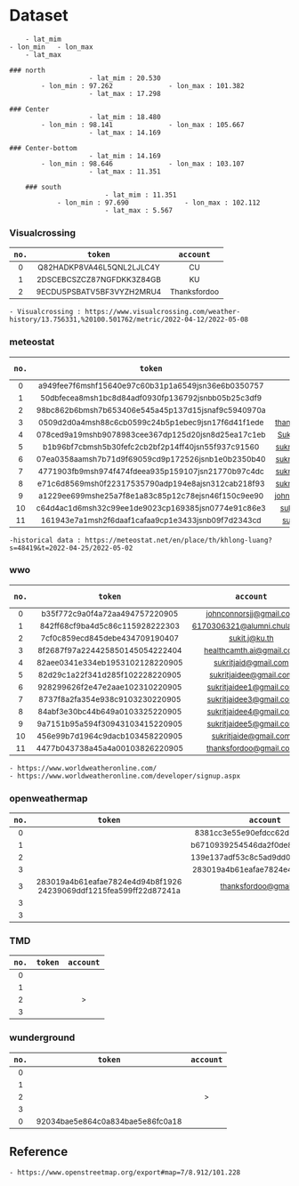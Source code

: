 # Dataset
		- lat_mim
	- lon_min	- lon_max
		- lat_max
```	
### north
					- lat_mim : 20.530
		- lon_min : 97.262				- lon_max : 101.382
					- lat_max : 17.298
```						
```
### Center
					- lat_mim : 18.480
		- lon_min : 98.141 				- lon_max : 105.667
					- lat_max : 14.169
```		
```				
### Center-bottom
					- lat_mim : 14.169
		- lon_min : 98.646  			- lon_max : 103.107
					- lat_max : 11.351
```			
```			
	### south
						- lat_mim : 11.351
			- lon_min : 97.690  			- lon_max : 102.112
						- lat_max : 5.567
```					

### Visualcrossing
|```no.```|```token```|```account```|
| :---:| :---: | :---: |
|<sub>0</sup>|<sub>Q82HADKP8VA46L5QNL2LJLC4Y</sup>|<sub>CU</sub>|
|<sub>1</sup>|<sub>2DSCEBCSZCZ87NGFDKK3Z84GB</sup>|<sub>KU</sub>|
|<sub>2</sup>|<sub>9ECDU5PSBATV5BF3VYZH2MRU4</sup>|<sub>Thanksfordoo</sub>|
	- Visualcrossing : https://www.visualcrossing.com/weather-history/13.756331,%20100.501762/metric/2022-04-12/2022-05-08

### meteostat
|```no.```|```token```|```account```|```Quota limit```|
| :---:| :---: | :---: | :---: |
|<sub>0</sup>|<sub>a949fee7f6mshf15640e97c60b31p1a6549jsn36e6b0350757</sup>|						<sub>CU</sub>						|<sub>500/month</sub>|
|<sub>1</sup>|<sub>50dbfecea8msh1bc8d84adf0930fp136792jsnbb05b25c3df9</sup>|						<sub>KU</sub>						|<sub>500/month</sub>|
|<sub>2</sup>|<sub>98bc862b6bmsh7b653406e545a45p137d15jsnaf9c5940970a</sup>|						<sub>Healthcam</sub>				|<sub>500/month</sub>|
|<sub>3</sup>|<sub>0509d2d0a4msh88c6cb0599c24b5p1ebec9jsn17f6d41f1ede</sup>|						<sub>thanksfordoo@gmail.com</sub>	|<sub>500/month</sub>|
|<sub>4</sup>|<sub>078ced9a19mshb9078983cee367dp125d20jsn8d25ea17c1eb</sup>|						<sub>Sukritjaidee@gmail.com</sub>	|<sub>500/month</sub>|
|<sub>5</sup>|<sub>b1b96bf7cbmsh5b30fefc2cb2bf2p14ff40jsn55f937c91560</sup>|						<sub>sukritjaidee5@gmail.com</sub>	|<sub>500/month</sub>|
|<sub>6</sup>|<sub>07ea0358aamsh7b71d9f69059cd9p172526jsnb1e0b2350b40</sup>|						<sub>sukritjaidee4@gmail.com</sub>	|<sub>500/month</sub>|
|<sub>7</sup>|<sub>4771903fb9msh974f474fdeea935p159107jsn21770b97c4dc</sup>|						<sub>sukritjaidee3@gmail.com</sub>	|<sub>500/month</sub>|
|<sub>8</sup>|<sub>e71c6d8569msh0f22317535790adp194e8ajsn312cab218f93</sup>|						<sub>sukritjaidee1@gmail.com</sub>	|<sub>500/month</sub>|
|<sub>9</sup>|<sub>a1229ee699mshe25a7f8e1a83c85p12c78ejsn46f150c9ee90</sup>|						<sub>johnconnorsjj@gmail.com</sub>	|<sub>500/month</sub>|
|<sub>10</sup>|<sub>c64d4ac1d6msh32c99ee1de9023cp169385jsn0774e91c86e3</sup>|						<sub>sukritjaide@gmail.com</sub>	|<sub>500/month</sub>|
|<sub>11</sup>|<sub>161943e7a1msh2f6daaf1cafaa9cp1e3433jsnb09f7d2343cd</sup>|						<sub>sukritjaid@gmail.com</sub>		|<sub>500/month</sub>|
	-historical data : https://meteostat.net/en/place/th/khlong-luang?s=48419&t=2022-04-25/2022-05-02

### wwo 
|```no.```|```token```|```account```|```Quota limit```|
| :---:| :---: | :---: | :---: |
|<sub>0</sup>|<sub>b35f772c9a0f4a72aa494757220905</sup>					|<sub>johnconnorsjj@gmail.com</sub>|			<sub>500/day</sub>|
|<sub>1</sup>|<sub>842ff68cf9ba4d5c86c115928222303</sup>				|<sub>6170306321@alumni.chula.ac.th</sub>|		<sub>500/day</sub>|
|<sub>2</sup>|<sub>7cf0c859ecd845debe434709190407</sup>					|<sub>sukit.j@ku.th</sub>|						<sub>500/day</sub>|
|<sub>3</sup>|<sub>8f2687f97a224425850145054222404</sup>				|<sub>healthcamth.ai@gmail.com</sub>|			<sub>500/day</sub>|
|<sub>4</sup>|<sub>82aee0341e334eb1953102128220905</sup>				|<sub>sukritjaid@gmail.com</sub>|				<sub>500/day</sub>|
|<sub>5</sup>|<sub>82d29c1a22f341d285f102228220905</sup>				|<sub>sukritjaidee@gmail.com</sub>|				<sub>500/day</sub>|
|<sub>6</sup>|<sub>928299626f2e47e2aae102310220905</sup>				|<sub>sukritjaidee1@gmail.com</sub>|			<sub>500/day</sub>|
|<sub>7</sup>|<sub>8737f8a2fa354e938c9103230220905</sup>				|<sub>sukritjaidee3@gmail.com</sub>|			<sub>500/day</sub>|
|<sub>8</sup>|<sub>84abf3e30bc44b649a0103325220905</sup>				|<sub>sukritjaidee4@gmail.com</sub>|			<sub>500/day</sub>|
|<sub>9</sup>|<sub>9a7151b95a594f30943103415220905</sup>				|<sub>sukritjaidee5@gmail.com</sub>|			<sub>500/day</sub>|
|<sub>10</sup>|<sub>456e99b7d1964c9dacb103458220905</sup>				|<sub>sukritjaide@gmail.com</sub>|				<sub>500/day</sub>|
|<sub>11</sup>|<sub>4477b043738a45a4a00103826220905</sup>				|<sub>thanksfordoo@gmail.com</sub>|				<sub>500/day</sub>|
	- https://www.worldweatheronline.com/
	- https://www.worldweatheronline.com/developer/signup.aspx

### openweathermap  
|```no.```|```token```|```account```|
| :---:| :---: | :---: |
|<sub>0</sup>|<sub></sup>|<sub>8381cc3e55e90efdcc62d73fa8fc5d3a</sub>|
|<sub>1</sup>|<sub></sup>|<sub>b6710939254546da2f0de859db4c44d4</sub>|
|<sub>2</sup>|<sub></sup>|<sub>139e137adf53c8c5ad9dd0c3f76ed15c></sub>|
|<sub>3</sup>|<sub></sup>|<sub>283019a4b61eafae7824e4d94b8f1926</sub>|
|<sub>3</sup>|<sub>283019a4b61eafae7824e4d94b8f1926<br>24239069ddf1215fea599ff22d87241a</sup>	|<sub>thanksfordoo@gmail.com</sub>|
|<sub>3</sup>|<sub></sup>|<sub></sub>|
|<sub>3</sup>|<sub></sup>|<sub></sub>|

### TMD  
|```no.```|```token```|```account```|
| :---:| :---: | :---: |
|<sub>0</sup>|<sub></sup>|<sub></sub>|
|<sub>1</sup>|<sub></sup>|<sub></sub>|
|<sub>2</sup>|<sub></sup>|<sub>></sub>|
|<sub>3</sup>|<sub></sup>|<sub></sub>|

### wunderground   
|```no.```|```token```|```account```|
| :---:| :---: | :---: |
|<sub>0</sup>|<sub></sup>|<sub></sub>|
|<sub>1</sup>|<sub></sup>|<sub></sub>|
|<sub>2</sup>|<sub></sup>|<sub>></sub>|
|<sub>3</sup>|<sub></sup>|<sub></sub>|
|<sub>0</sup>|<sub>92034bae5e864c0a834bae5e86fc0a18</sup>				|<sub></sub>|



## Reference
	- https://www.openstreetmap.org/export#map=7/8.912/101.228
	
	

